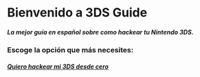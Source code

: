 # Bienvenido a 3DS Guide    
##### La mejor guía en español sobre como hackear tu Nintendo 3DS.
### Escoge la opción que más necesites:

##### [Quiero hackear mi 3DS desde cero](comenzando.md)